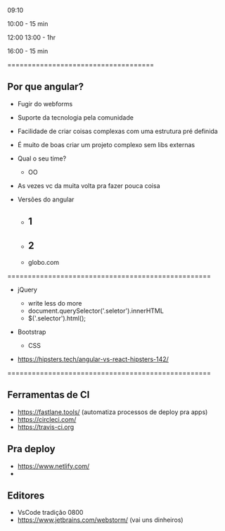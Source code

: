 09:10

10:00 - 15 min

12:00 13:00 - 1hr

16:00 - 15 min

====================================

## Por que angular?

- Fugir do webforms
- Suporte da tecnologia pela comunidade
- Facilidade de criar coisas complexas com uma estrutura pré definida
- É muito de boas criar um projeto complexo sem libs externas
- Qual o seu time?
  - OO
- As vezes vc da muita volta pra fazer pouca coisa

- Versões do angular
  - ## 1
  - ## 2
  - globo.com

==================================================

- jQuery
  - write less do more
  - document.querySelector('.seletor').innerHTML
  - \$('.selector').html();
- Bootstrap

  - CSS

- https://hipsters.tech/angular-vs-react-hipsters-142/

==================================================

## Ferramentas de CI

- https://fastlane.tools/ (automatiza processos de deploy pra apps)
- https://circleci.com/
- https://travis-ci.org

## Pra deploy

- https://www.netlify.com/
-

## Editores

- VsCode tradição 0800
- https://www.jetbrains.com/webstorm/ (vai uns dinheiros)
